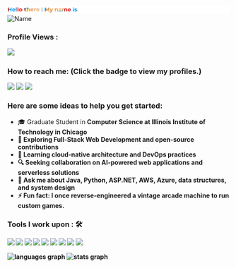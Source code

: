 ![Name](Textupper.png)
![Name](Maskedname.png)


 ### Profile Views :<br>
  <img src="https://profile-counter.glitch.me/mananshah2254/count.svg" />


### How to reach me: <strong>(Click the badge to view my profiles.)</strong>

<img src="https://img.shields.io/badge/Mail-%23D14836.svg?&style=for-the-badge&logo=gmail&logoColor=white" href="mailto:mshah130@hawk.iit.edu"> <a  href="https://www.instagram.com/manan0_0shah/"><img src="https://img.shields.io/badge/Instagram-%23E4405F.svg?&style=for-the-badge&logo=instagram&logoColor=white"></a>  <a href="https://www.linkedin.com/in/mananshah2254/"><img src="https://img.shields.io/badge/Linkedin-%230077B5.svg?&style=for-the-badge&logo=linkedin&logoColor=white" ></a> 

### Here are some ideas to help you get started:

- 🎓 Graduate Student in <strong>Computer Science<strong> at Illinois Institute of Technology in Chicago
- 🔭 Exploring <strong>Full‑Stack Web Development and open‑source contributions<strong>
- 🌱 Learning cloud‑native architecture and DevOps practices
- 🔍 Seeking collaboration on <strong>AI‑powered web applications<strong> and serverless solutions
- 💬 Ask me about Java, Python, ASP.​NET, AWS, Azure, data structures, and system design
- ⚡ Fun fact: I once reverse‑engineered a vintage arcade machine to run custom games.


### Tools I work upon : 🛠

<img src="https://img.shields.io/badge/c++%20-%2300599C.svg?&style=for-the-badge&logo=c%2B%2B&logoColor=white">   <img src="https://img.shields.io/badge/python%20-%2314354C.svg?&style=for-the-badge&logo=python&logoColor=white">   <img src="https://img.shields.io/badge/javascript%20-%23323330.svg?&style=for-the-badge&logo=javascript&logoColor=%23F7DF1E">   <img src="https://img.shields.io/badge/html5%20-%23E34F26.svg?&style=for-the-badge&logo=html5&logoColor=white">   <img src="https://img.shields.io/badge/css3%20-%231572B6.svg?&style=for-the-badge&logo=css3&logoColor=white">   <img src="https://img.shields.io/badge/react%20-%2320232a.svg?&style=for-the-badge&logo=react&logoColor=%2361DAFB">   <img src="https://img.shields.io/badge/bootstrap%20-%23563D7C.svg?&style=for-the-badge&logo=bootstrap&logoColor=white">   <img src="https://img.shields.io/badge/git%20-%23F05033.svg?&style=for-the-badge&logo=git&logoColor=white"/>   <img src="http://img.shields.io/badge/-VS%20Code-000000?style=for-the-badge&logo=Visual-studio-code&logoColor=blue">

<img src="https://github-readme-stats.vercel.app/api/top-langs?username=mananshah2254&locale=en&hide_title=false&layout=compact&card_width=320&langs_count=5&theme=dracula&hide_border=false" height="150" alt="languages graph"  />
  <img src="https://github-readme-stats.vercel.app/api?username=mananshah2254&hide_title=false&hide_rank=false&show_icons=true&include_all_commits=true&count_private=true&disable_animations=false&theme=dracula&locale=en&hide_border=false" height="150" alt="stats graph"  />
